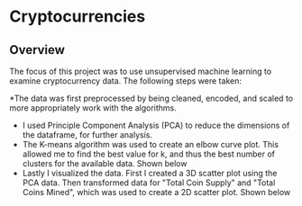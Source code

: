 # Cryptocurrencies

## Overview

The focus of this project was to use unsupervised machine learning to examine cryptocurrency data. The following steps were taken:

*The data was first preprocessed by being cleaned, encoded, and scaled to more appropriately work with the algorithms.
* I used Principle Component Analysis (PCA) to reduce the dimensions of the dataframe, for further analysis.
* The K-means algorithm was used to create an elbow curve plot. This allowed me to find the best value for k, and thus the best number of clusters for the available data. Shown below
* Lastly I visualized the data. First I created a 3D scatter plot using the PCA data. Then transformed data for "Total Coin Supply" and "Total Coins Mined", which was used to create a 2D scatter plot. Shown below
